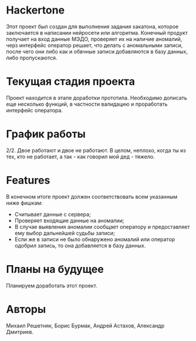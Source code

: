 # Hackertone
Этот проект был создан для выполнения задания хакатона, которое заключается в написании нейросети или алгоритма. Конечный продукт получает на вход данные МЭДО, проверяет их на наличие аномалий, черз интерфейс оператор решает, что делать с аномальными записи, после чего они либо как и обвчные записи добавляются в базу данных, либо пропускаются.
# Текущая стадия проекта
Проект находится в этапе доработки прототипа. Необходимо дописать еще несколько функций, в частности валидацию и проработать интерфейс оператора.
# График работы
2/2. Двое работают и двое не работают. В целом, неплохо, когда ты из тех, кто не работает, а так - как говорил мой дед - тяжело.
# Features
В конечном итоге проект должен соответствовать всем указанным ниже фишкам:
- Считывает данные с сервера;
- Проверяет входящие данные на аномалии;
- В случае выявления аномалии сообщает оператору и предоставляет ему выбор дальнейшей судьбы записи;
- Если же в записи не было обнаружено аномалий или оператор одобрил запись, то она добавляется в базу данных.
# Планы на будущее
Планируем доработать этот проект.
# Авторы
Михаил Решетняк, Борис Бурмак, Андрей Астахов, Александр Дмитриев.
